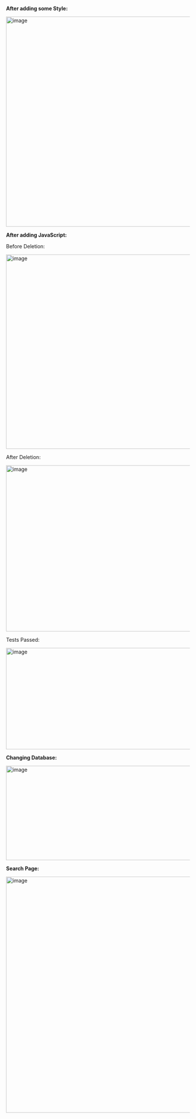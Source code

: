
**After adding some Style:**

<img width="898" height="574" alt="image" src="https://github.com/user-attachments/assets/3082707e-ce7d-429e-9d98-cceba74a5c3c" />

**After adding JavaScript:**

Before Deletion:

<img width="667" height="531" alt="image" src="https://github.com/user-attachments/assets/c5113bf3-5ddb-444e-baf2-6baf761c9f04" />

After Deletion:

<img width="667" height="454" alt="image" src="https://github.com/user-attachments/assets/42e10a74-c47e-4d8b-a49f-63309d3ae122" />

Tests Passed:

<img width="946" height="277" alt="image" src="https://github.com/user-attachments/assets/f68ddf78-bc76-4fd1-b944-f1841037de40" />

**Changing Database:**

<img width="942" height="258" alt="image" src="https://github.com/user-attachments/assets/5d75fec7-5a3a-4723-9ac8-9d1377264ab1" />

**Search Page:**

<img width="868" height="645" alt="image" src="https://github.com/user-attachments/assets/a04e127d-216f-4f8a-9b28-f5b7027d8b5c" />



